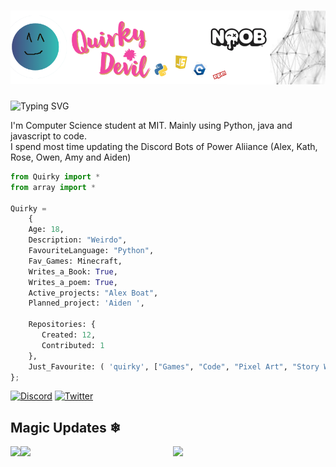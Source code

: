 # [![Quirky Devil](https://raw.githubusercontent.com/QuirkyDevil/QuirkyDevil/main/img/banner1.png)](https://website.quirkydevil.repl.co/)

![Typing SVG](https://readme-typing-svg.herokuapp.com?font=roboto&color=%23F7C51D&size=18&vCenter=true&height=16&lines=Hi+there%2C+I'm+Quirky+Devil!;Hi+there%2C+I'm+Soham+Rupaye+❤.;Hi+there%2C+you+can+call+me+Quirky.;Hi+there%2C+I'm+a+Coder+and+Writer.;Hi+there%2C+I'm+a+computer+science+student.;Hi+there%2C+I'm+a+musician+too.)
<p>I'm Computer Science student at MIT. Mainly using Python, java and javascript to code. <br>
I spend most time updating the Discord Bots of Power Aliiance (Alex, Kath, Rose, Owen, Amy and Aiden)</p>



```py 
from Quirky import *
from array import *

Quirky = 
    {
    Age: 18,
    Description: "Weirdo",
    FavouriteLanguage: "Python",
    Fav_Games: Minecraft,
    Writes_a_Book: True,
    Writes_a_poem: True,
    Active_projects: "Alex Boat",
    Planned_project: 'Aiden ',
    
    Repositories: {
       Created: 12,
       Contributed: 1
    },
    Just_Favourite: ( 'quirky', ["Games", "Code", "Pixel Art", "Story Writing"])
};
```
[![Discord](https://img.shields.io/badge/Discord-%237289DA.svg?&style=for-the-badge&logo=discord&logoColor=white)](https://discord.com/users/479650423243014155)
[![Twitter](https://img.shields.io/badge/Twitter-%23229FEC.svg?&style=for-the-badge&logo=twitter&logoColor=white)](https://twitter.com/DevilQuirky)
## Magic Updates ❄


<img align="left" src="https://github-readme-stats.vercel.app/api?username=QuirkyDevil&&layout=compact&count_private=true&show_icons=true&hide_border=true&card_width=200&include_all_commits=true&bg_color=0D1117&title_color=FFFFFF&text_color=FFFFFF&icon_color=FFFFFF"/>
<img align="left" src="https://github-readme-stats.vercel.app/api/top-langs/?username=QuirkyDevil&layout=compact&hide_border=true&card_width=200&bg_color=0D1117&title_color=FFFFFF&text_color=FFFFFF&icon_color=FFFFFF"/>
<div align="center"><img src="https://github-profile-trophy.vercel.app/?username=QuirkyDevil&theme=dracula"></div>
